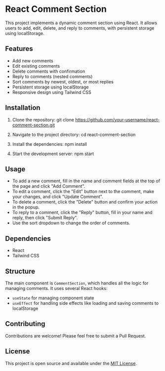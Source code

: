 # React Comment Section

This project implements a dynamic comment section using React. It allows users to add, edit, delete, and reply to comments, with persistent storage using localStorage.

## Features

- Add new comments
- Edit existing comments
- Delete comments with confirmation
- Reply to comments (nested comments)
- Sort comments by newest, oldest, or most replies
- Persistent storage using localStorage
- Responsive design using Tailwind CSS

## Installation

1. Clone the repository:
      git clone https://github.com/your-username/react-comment-section.git
2. Navigate to the project directory: 
    cd react-comment-section

3. Install the dependencies:
    npm install
4. Start the development server:
    npm start

## Usage

- To add a new comment, fill in the name and comment fields at the top of the page and click "Add Comment".
- To edit a comment, click the "Edit" button next to the comment, make your changes, and click "Update Comment".
- To delete a comment, click the "Delete" button and confirm your action in the popup.
- To reply to a comment, click the "Reply" button, fill in your name and reply, then click "Submit Reply".
- Use the sort dropdown to change the order of comments.

## Dependencies

- React
- Tailwind CSS

## Structure

The main component is `CommentSection`, which handles all the logic for managing comments. It uses several React hooks:

- `useState` for managing component state
- `useEffect` for handling side effects like loading and saving comments to localStorage

## Contributing

Contributions are welcome! Please feel free to submit a Pull Request.

## License

This project is open source and available under the [MIT License](LICENSE).